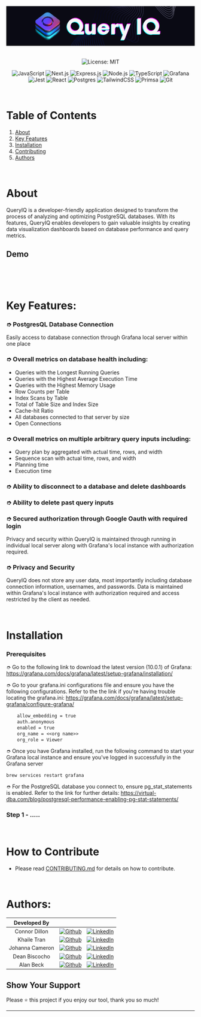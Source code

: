 


<!-- PROJECT LOGO -->

<div align="center">
  <a href="https://github.com/oslabs-beta/QueryIQ">
    <img src="public/assets/logo-full-background-color.png" alt="Logo" width="970" height="auto">
  </a>
  <br />
  <!-- PROJECT LANDING PAGE WEBSITE INSERT HERE ONCE AVAILABLE -->
<br/>
</div>


<div align="center" width="100%">   

![License: MIT](https://img.shields.io/badge/License-MIT-yellow.svg)

</div>


<!-- TABLE OF CONTENTS -->

<div align="center" width="100%">

![JavaScript](https://img.shields.io/badge/javascript-%23323330.svg?style=for-the-badge&logo=javascript&logoColor=%23F7DF1E)
![Next.js](https://img.shields.io/badge/next.js-000000?style=for-the-badge&logo=nextdotjs&logoColor=white)
![Express.js](https://img.shields.io/badge/express.js-%23404d59.svg?style=for-the-badge&logo=express&logoColor=%2361DAFB)
![Node.js](https://img.shields.io/badge/node.js-6DA55F?style=for-the-badge&logo=node.js&logoColor=white)
![TypeScript](https://img.shields.io/badge/TypeScript-007ACC?style=for-the-badge&logo=typescript&logoColor=white)
![Grafana](https://img.shields.io/badge/grafana-%23F46800.svg?style=for-the-badge&logo=grafana&logoColor=white)
![Jest](https://img.shields.io/badge/-jest-%23C21325?style=for-the-badge&logo=jest&logoColor=white)
![React](https://img.shields.io/badge/React-20232A?style=for-the-badge&logo=react&logoColor=61DAFB)
![Postgres](https://img.shields.io/badge/postgres-%23316192.svg?style=for-the-badge&logo=postgresql&logoColor=white)
![TailwindCSS](https://img.shields.io/badge/Tailwind_CSS-38B2AC?style=for-the-badge&logo=tailwind-css&logoColor=white)
![Primsa](https://img.shields.io/badge/Prisma-3982CE?style=for-the-badge&logo=Prisma&logoColor=white)
![Git](https://img.shields.io/badge/git-%23F05033.svg?style=for-the-badge&logo=git&logoColor=white)

</div>

<br />

# Table of Contents


  <ol>
    <li>
    <a href="#about">About</a></li>
    <li><a href="#key-features">Key Features</a></li>
    <li><a href="#installation">Installation</a></li>
    <li><a href="#how-to-contribute">Contributing</a></li>
    <li><a href="#authors">Authors</a></li>
  </ol>

<!-- ABOUT THE PROJECT -->

<br />

# About
QueryIQ is a developer-friendly application designed to transform the process of analyzing and optimizing PostgreSQL databases. With its features, QueryIQ enables developers to gain valuable insights by creating data visualization dashboards based on database performance and query metrics. 


## Demo
<!-- TODO: INSERT DEMO HERE -->
<br />
  <div align="center">
    <!-- <img src="assets/FullDemo.gif" alt="Logo" width="fit" height="auto"> -->
  </div>
<br />

<br />

# Key Features:

### ➮ PostgresQL Database Connection 

Easily access to database connection through Grafana local server within one place 

### ➮ Overall metrics on database health including:
- Queries with the Longest Running Queries
- Queries with the Highest Average Execution Time
- Queries with the Highest Memory Usage
- Row Counts per Table
- Index Scans by Table
- Total of Table Size and Index Size
- Cache-hit Ratio
- All databases connected to that server by size
- Open Connections

### ➮ Overall metrics on multiple arbitrary query inputs including:

- Query plan by aggregated with actual time, rows, and width
- Sequence scan with actual time, rows, and width
- Planning time
- Execution time 

### ➮ Ability to disconnect to a database and delete dashboards 

### ➮ Ability to delete past query inputs 

### ➮ Secured authorization through Google Oauth with required login 

Privacy and security within QueryIQ is maintained through running in individual local server along with Grafana's local instance with authorization required. 

### ➮ Privacy and Security

QueryIQ does not store any user data, most importantly including database connection information, usernames, and passwords. Data is maintained within Grafana's local instance with authorization required and access restricted by the client as needed.


<br />

<!-- INSTALLATION -->
# Installation

### Prerequisites

➮ Go to the following link to download the latest version (10.0.1) of Grafana: https://grafana.com/docs/grafana/latest/setup-grafana/installation/

➮ Go to your grafana.ini configurations file and ensure you have the following configurations. Refer to the the link if you're having trouble locating the grafana.ini: https://grafana.com/docs/grafana/latest/setup-grafana/configure-grafana/

        allow_embedding = true
        auth.anonymous 
        enabled = true
        org_name = <<org name>>
        org_role = Viewer

➮ Once you have Grafana installed, run the following command to start your Grafana local instance and ensure you've logged in successfully in the Grafana server

    brew services restart grafana 

➮ For the PostgreSQL database you connect to, ensure pg_stat_statements is enabled. Refer to the link for further details: https://virtual-dba.com/blog/postgresql-performance-enabling-pg-stat-statements/


### Step 1 - .....







<br />

<!-- CONTRIBUTING -->
# How to Contribute
- Please read [CONTRIBUTING.md](#) for details on how to contribute. 

<br />

<!-- Authors -->
# Authors:

|     Developed By      |                                                                                                                                                         |                                                                                                                                                             |
| :-------------------: | :-----------------------------------------------------------------------------------------------------------------------------------------------------: | :---------------------------------------------------------------------------------------------------------------------------------------------------------: |
|    Connor Dillon    |   [![Github](https://img.shields.io/badge/github-%23121011.svg?style=for-the-badge&logo=github&logoColor=white)](https://github.com/connoro7)    |         [![LinkedIn](https://img.shields.io/badge/LinkedIn-%230077B5.svg?logo=linkedin&logoColor=white)](https://www.linkedin.com/in/connor-dillon/)         |
|       Khaile Tran       |      [![Github](https://img.shields.io/badge/github-%23121011.svg?style=for-the-badge&logo=github&logoColor=white)](https://github.com/khailetran)       |                             [![LinkedIn](https://img.shields.io/badge/LinkedIn-%230077B5.svg?logo=linkedin&logoColor=white)](https://www.linkedin.com/in/khailetran/)                              |
|  Johanna Cameron  |     [![Github](https://img.shields.io/badge/github-%23121011.svg?style=for-the-badge&logo=github&logoColor=white)](https://github.com/jojecameron)      |         [![LinkedIn](https://img.shields.io/badge/LinkedIn-%230077B5.svg?logo=linkedin&logoColor=white)](https://www.linkedin.com/in/johanna-cameron/)          |
|     Dean Biscocho     |     [![Github](https://img.shields.io/badge/github-%23121011.svg?style=for-the-badge&logo=github&logoColor=white)](https://github.com/deanbiscocho)     |         [![LinkedIn](https://img.shields.io/badge/LinkedIn-%230077B5.svg?logo=linkedin&logoColor=white)](https://www.linkedin.com/in/deanbiscocho/)         |
|      Alan Beck       |      [![Github](https://img.shields.io/badge/github-%23121011.svg?style=for-the-badge&logo=github&logoColor=white)](https://github.com/KAlanBeck)      |          [![LinkedIn](https://img.shields.io/badge/LinkedIn-%230077B5.svg?logo=linkedin&logoColor=white)](https://www.linkedin.com/in/k-alan-beck/)          |


## Show Your Support

Please ⭐️ this project if you enjoy our tool, thank you so much!


<hr>
